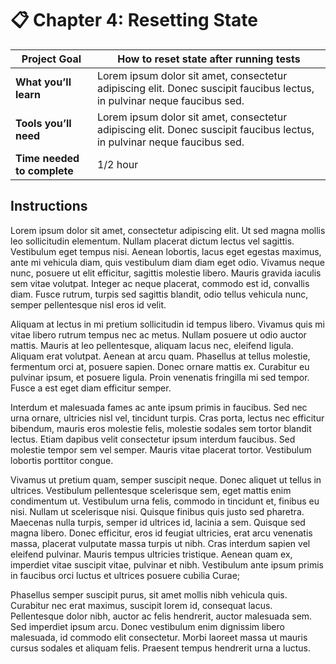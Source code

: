 # 📋 Chapter 4: Resetting State

| **Project Goal**            | How to reset state after running tests                                                     |
| --------------------------- | ----------------------------------------------------------------------------------------------------------------- |
| **What you’ll learn**       | Lorem ipsum dolor sit amet, consectetur adipiscing elit. Donec suscipit faucibus lectus, in pulvinar neque faucibus sed.              |
| **Tools you’ll need**       | Lorem ipsum dolor sit amet, consectetur adipiscing elit. Donec suscipit faucibus lectus, in pulvinar neque faucibus sed. |
| **Time needed to complete** | 1/2 hour                                                                                                          |

## Instructions

Lorem ipsum dolor sit amet, consectetur adipiscing elit. Ut sed magna mollis leo sollicitudin elementum. Nullam placerat dictum lectus vel sagittis. Vestibulum eget tempus nisi. Aenean lobortis, lacus eget egestas maximus, ante mi vehicula diam, quis vestibulum diam diam eget odio. Vivamus neque nunc, posuere ut elit efficitur, sagittis molestie libero. Mauris gravida iaculis sem vitae volutpat. Integer ac neque placerat, commodo est id, convallis diam. Fusce rutrum, turpis sed sagittis blandit, odio tellus vehicula nunc, semper pellentesque nisl eros id velit.

Aliquam at lectus in mi pretium sollicitudin id tempus libero. Vivamus quis mi vitae libero rutrum tempus nec ac metus. Nullam posuere ut odio auctor mattis. Mauris at leo pellentesque, aliquam lacus nec, eleifend ligula. Aliquam erat volutpat. Aenean at arcu quam. Phasellus at tellus molestie, fermentum orci at, posuere sapien. Donec ornare mattis ex. Curabitur eu pulvinar ipsum, et posuere ligula. Proin venenatis fringilla mi sed tempor. Fusce a est eget diam efficitur semper.

Interdum et malesuada fames ac ante ipsum primis in faucibus. Sed nec urna ornare, ultricies nisl vel, tincidunt turpis. Cras porta, lectus nec efficitur bibendum, mauris eros molestie felis, molestie sodales sem tortor blandit lectus. Etiam dapibus velit consectetur ipsum interdum faucibus. Sed molestie tempor sem vel semper. Mauris vitae placerat tortor. Vestibulum lobortis porttitor congue.

Vivamus ut pretium quam, semper suscipit neque. Donec aliquet ut tellus in ultrices. Vestibulum pellentesque scelerisque sem, eget mattis enim condimentum ut. Vestibulum urna felis, commodo in tincidunt et, finibus eu nisi. Nullam ut scelerisque nisi. Quisque finibus quis justo sed pharetra. Maecenas nulla turpis, semper id ultrices id, lacinia a sem. Quisque sed magna libero. Donec efficitur, eros id feugiat ultricies, erat arcu venenatis massa, placerat vulputate massa turpis ut nibh. Cras interdum sapien vel eleifend pulvinar. Mauris tempus ultricies tristique. Aenean quam ex, imperdiet vitae suscipit vitae, pulvinar et nibh. Vestibulum ante ipsum primis in faucibus orci luctus et ultrices posuere cubilia Curae;

Phasellus semper suscipit purus, sit amet mollis nibh vehicula quis. Curabitur nec erat maximus, suscipit lorem id, consequat lacus. Pellentesque dolor nibh, auctor ac felis hendrerit, auctor malesuada sem. Sed imperdiet ipsum arcu. Donec vestibulum enim dignissim libero malesuada, id commodo elit consectetur. Morbi laoreet massa ut mauris cursus sodales et aliquam felis. Praesent tempus hendrerit urna a luctus.
